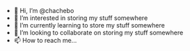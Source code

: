 - 👋 Hi, I’m @chachebo
- 👀 I’m interested in storing my stuff somewhere
- 🌱 I’m currently learning to store my stuff somewhere
- 💞️ I’m looking to collaborate on storing my stuff somewhere
- 📫 How to reach me...

<!---
chachebo/chachebo is a ✨ special ✨ repository because its `README.md` (this file) appears on your GitHub profile.
You can click the Preview link to take a look at your changes.
--->
